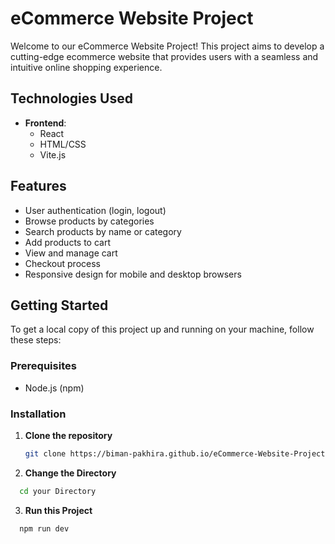 # eCommerce Website Project

Welcome to our eCommerce Website Project! This project aims to develop a cutting-edge ecommerce website that provides users with a seamless and intuitive online shopping experience.

## Technologies Used

- **Frontend**:
  - React
  - HTML/CSS
  - Vite.js

## Features

- User authentication (login, logout)
- Browse products by categories
- Search products by name or category
- Add products to cart
- View and manage cart
- Checkout process
- Responsive design for mobile and desktop browsers

## Getting Started

To get a local copy of this project up and running on your machine, follow these steps:

### Prerequisites

- Node.js (npm)

### Installation

1. **Clone the repository**

   ```bash
   git clone https://biman-pakhira.github.io/eCommerce-Website-Project/
   ```
2. **Change the Directory**
  ```bash
    cd your Directory
  ```
3. **Run this Project**
  ```bash
    npm run dev
  ```
